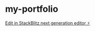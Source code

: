 # my-portfolio

[Edit in StackBlitz next generation editor ⚡️](https://stackblitz.com/~/github.com/albertofragoso/my-portfolio)